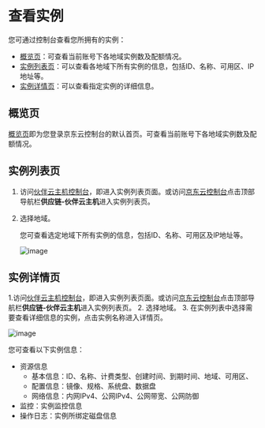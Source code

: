 # 查看实例

您可通过控制台查看您所拥有的实例：

* [概览页](Query-Instance-Info#user-content-1)：可查看当前账号下各地域实例数及配额情况。
* [实例列表页](Query-Instance-Info#user-content-2)：可以查看各地域下所有实例的信息，包括ID、名称、可用区、IP地址等。
* [实例详情页](Query-Instance-Info#user-content-3)：可以查看指定实例的详细信息。

<div id ="user-content-1"></div>

## 概览页

[概览页](https://console.jdcloud.com)即为您登录京东云控制台的默认首页。可查看当前账号下各地域实例数及配额情况。


	
<div id ="user-content-2"></div>

## 实例列表页

1. 访问[伙伴云主机控制台](https://cnsx-console.jdcloud.com/compute/vm/list)，即进入实例列表页面。或访问[京东云控制台](https://console.jdcloud.com)点击顶部导航栏**供应链-伙伴云主机**进入实例列表页。
2. 选择地域。

	您可查看选定地域下所有实例的信息，包括ID、名称、可用区及IP地址等。
	
	![image](https://user-images.githubusercontent.com/88134774/197714519-0b5c1b03-282d-4578-bb30-d4d0d740e17c.png)

	
<div id ="user-content-3"></div>	

## 实例详情页

1.访问[伙伴云主机控制台](https://cnsx-console.jdcloud.com/compute/vm/list)，即进入实例列表页面。或访问[京东云控制台](https://console.jdcloud.com)点击顶部导航栏**供应链-伙伴云主机**进入实例列表页。
2. 选择地域。
3. 在实例列表中选择需要查看详细信息的实例，点击实例名称进入详情页。

![image](https://user-images.githubusercontent.com/88134774/197716934-0e75a4c7-d356-45a6-bded-c781bf809a8b.png)

您可查看以下实例信息：
* 资源信息
	* 基本信息：ID、名称、计费类型、创建时间、到期时间、地域、可用区、
	* 配置信息：镜像、规格、系统盘、数据盘
	* 网络信息：内网IPv4、公网IPv4、公网带宽、公网防御
* 监控：实例监控信息
* 操作日志：实例所绑定磁盘信息
